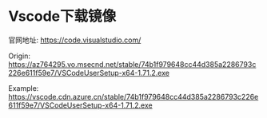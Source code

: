 # Vscode下载镜像
官网地址: https://code.visualstudio.com/

Origin: https://az764295.vo.msecnd.net/stable/74b1f979648cc44d385a2286793c226e611f59e7/VSCodeUserSetup-x64-1.71.2.exe

Example: https://vscode.cdn.azure.cn/stable/74b1f979648cc44d385a2286793c226e611f59e7/VSCodeUserSetup-x64-1.71.2.exe

